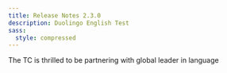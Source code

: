 ```yaml
---
title: Release Notes 2.3.0
description: Duolingo English Test
sass:
  style: compressed
---
```


The TC is thrilled to be partnering with global leader in language 
